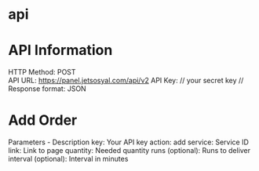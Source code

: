 # api

# API Information
HTTP Method: POST <br>
API URL:	https://panel.jetsosyal.com/api/v2
API Key: // your secret key //
Response format: JSON


# Add Order
Parameters -	Description
key: Your API key
action: add
service: Service ID
link: Link to page
quantity: Needed quantity
runs (optional): Runs to deliver
interval (optional): Interval in minutes
